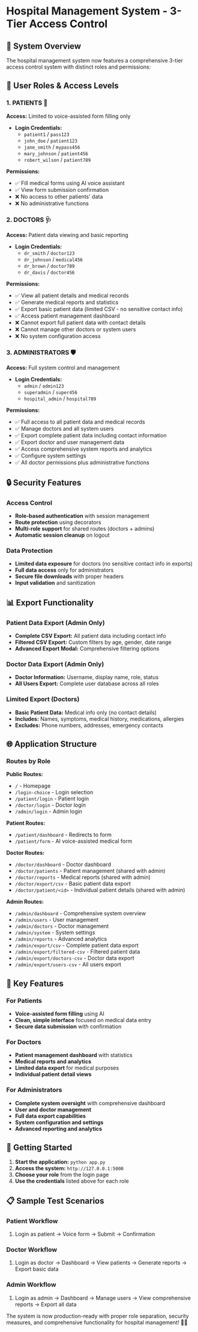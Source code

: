 # Hospital Management System - 3-Tier Access Control

## 🏥 System Overview

The hospital management system now features a comprehensive 3-tier access control system with distinct roles and permissions:

## 👥 User Roles & Access Levels

### 1. **PATIENTS** 🏥
**Access:** Limited to voice-assisted form filling only
- **Login Credentials:** 
  - `patient1` / `pass123`
  - `john_doe` / `patient123`
  - `jane_smith` / `mypass456`
  - `mary_johnson` / `patient456`
  - `robert_wilson` / `patient789`

**Permissions:**
- ✅ Fill medical forms using AI voice assistant
- ✅ View form submission confirmation
- ❌ No access to other patients' data
- ❌ No administrative functions

### 2. **DOCTORS** 🩺
**Access:** Patient data viewing and basic reporting
- **Login Credentials:**
  - `dr_smith` / `doctor123`
  - `dr_johnson` / `medical456`
  - `dr_brown` / `doctor789`
  - `dr_davis` / `doctor456`

**Permissions:**
- ✅ View all patient details and medical records
- ✅ Generate medical reports and statistics
- ✅ Export basic patient data (limited CSV - no sensitive contact info)
- ✅ Access patient management dashboard
- ❌ Cannot export full patient data with contact details
- ❌ Cannot manage other doctors or system users
- ❌ No system configuration access

### 3. **ADMINISTRATORS** 🛡️
**Access:** Full system control and management
- **Login Credentials:**
  - `admin` / `admin123`
  - `superadmin` / `super456`
  - `hospital_admin` / `hospital789`

**Permissions:**
- ✅ Full access to all patient data and medical records
- ✅ Manage doctors and all system users
- ✅ Export complete patient data including contact information
- ✅ Export doctor and user management data
- ✅ Access comprehensive system reports and analytics
- ✅ Configure system settings
- ✅ All doctor permissions plus administrative functions

## 🔒 Security Features

### Access Control
- **Role-based authentication** with session management
- **Route protection** using decorators
- **Multi-role support** for shared routes (doctors + admins)
- **Automatic session cleanup** on logout

### Data Protection
- **Limited data exposure** for doctors (no sensitive contact info in exports)
- **Full data access** only for administrators
- **Secure file downloads** with proper headers
- **Input validation** and sanitization

## 📊 Export Functionality

### Patient Data Export (Admin Only)
- **Complete CSV Export:** All patient data including contact info
- **Filtered CSV Export:** Custom filters by age, gender, date range
- **Advanced Export Modal:** Comprehensive filtering options

### Doctor Data Export (Admin Only)
- **Doctor Information:** Username, display name, role, status
- **All Users Export:** Complete user database across all roles

### Limited Export (Doctors)
- **Basic Patient Data:** Medical info only (no contact details)
- **Includes:** Names, symptoms, medical history, medications, allergies
- **Excludes:** Phone numbers, addresses, emergency contacts

## 🌐 Application Structure

### Routes by Role

**Public Routes:**
- `/` - Homepage
- `/login-choice` - Login selection
- `/patient/login` - Patient login
- `/doctor/login` - Doctor login
- `/admin/login` - Admin login

**Patient Routes:**
- `/patient/dashboard` - Redirects to form
- `/patient/form` - AI voice-assisted medical form

**Doctor Routes:**
- `/doctor/dashboard` - Doctor dashboard
- `/doctor/patients` - Patient management (shared with admin)
- `/doctor/reports` - Medical reports (shared with admin)
- `/doctor/export/csv` - Basic patient data export
- `/doctor/patient/<id>` - Individual patient details (shared with admin)

**Admin Routes:**
- `/admin/dashboard` - Comprehensive system overview
- `/admin/users` - User management
- `/admin/doctors` - Doctor management
- `/admin/system` - System settings
- `/admin/reports` - Advanced analytics
- `/admin/export/csv` - Complete patient data export
- `/admin/export/filtered-csv` - Filtered patient data
- `/admin/export/doctors-csv` - Doctor data export
- `/admin/export/users-csv` - All users export

## 🎯 Key Features

### For Patients
- **Voice-assisted form filling** using AI
- **Clean, simple interface** focused on medical data entry
- **Secure data submission** with confirmation

### For Doctors
- **Patient management dashboard** with statistics
- **Medical reports and analytics**
- **Limited data export** for medical purposes
- **Individual patient detail views**

### For Administrators
- **Complete system oversight** with comprehensive dashboard
- **User and doctor management**
- **Full data export capabilities**
- **System configuration and settings**
- **Advanced reporting and analytics**

## 🚀 Getting Started

1. **Start the application:** `python app.py`
2. **Access the system:** `http://127.0.0.1:5000`
3. **Choose your role** from the login page
4. **Use the credentials** listed above for each role

## 📋 Sample Test Scenarios

### Patient Workflow
1. Login as patient → Voice form → Submit → Confirmation

### Doctor Workflow  
1. Login as doctor → Dashboard → View patients → Generate reports → Export basic data

### Admin Workflow
1. Login as admin → Dashboard → Manage users → View comprehensive reports → Export all data

The system is now production-ready with proper role separation, security measures, and comprehensive functionality for hospital management! 🏥✨
